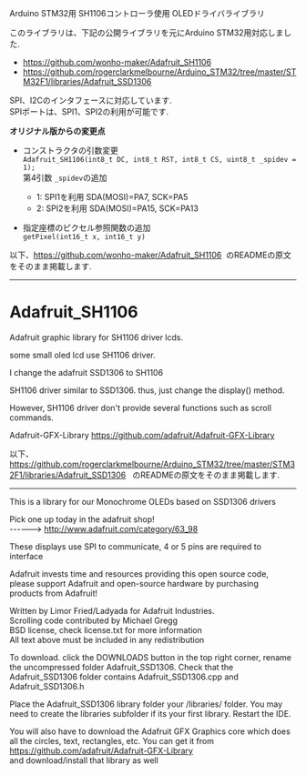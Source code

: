 Arduino STM32用 SH1106コントローラ使用 OLEDドライバライブラリ  

このライブラリは、下記の公開ライブラリを元にArduino STM32用対応しました.  
 - https://github.com/wonho-maker/Adafruit_SH1106  
 - https://github.com/rogerclarkmelbourne/Arduino_STM32/tree/master/STM32F1/libraries/Adafruit_SSD1306  

SPI、I2Cのインタフェースに対応しています.   
SPIポートは、SPI1、SPI2の利用が可能です.  

**オリジナル版からの変更点**
* コンストラクタの引数変更  
  `Adafruit_SH1106(int8_t DC, int8_t RST, int8_t CS, uint8_t _spidev = 1);`  
  第4引数 `_spidev`の追加  
  * 1: SPI1を利用 SDA(MOSI)=PA7, SCK=PA5  
  * 2: SPI2を利用 SDA(MOSI)=PA15, SCK=PA13  

* 指定座標のピクセル参照関数の追加  
  `getPixel(int16_t x, int16_t y)`  


以下、https://github.com/wonho-maker/Adafruit_SH1106  のREADMEの原文をそのまま掲載します.

---

Adafruit_SH1106
===============

Adafruit graphic library for SH1106 driver lcds.

some small oled lcd use SH1106 driver.

I change the adafruit SSD1306 to SH1106 

SH1106 driver similar to SSD1306. thus, just change the display() method. 
 
However, SH1106 driver don't provide several functions such as scroll commands.


 Adafruit-GFX-Library
 https://github.com/adafruit/Adafruit-GFX-Library




以下、https://github.com/rogerclarkmelbourne/Arduino_STM32/tree/master/STM32F1/libraries/Adafruit_SSD1306  
のREADMEの原文をそのまま掲載します.  

---

This is a library for our Monochrome OLEDs based on SSD1306 drivers  

  Pick one up today in the adafruit shop!  
  ------> http://www.adafruit.com/category/63_98  

These displays use SPI to communicate, 4 or 5 pins are required to  
interface  

Adafruit invests time and resources providing this open source code,   
please support Adafruit and open-source hardware by purchasing  
products from Adafruit!  

Written by Limor Fried/Ladyada  for Adafruit Industries.  
Scrolling code contributed by Michael Gregg  
BSD license, check license.txt for more information  
All text above must be included in any redistribution  

To download. click the DOWNLOADS button in the top right corner, rename the uncompressed folder Adafruit_SSD1306. Check that the Adafruit_SSD1306 folder contains Adafruit_SSD1306.cpp and Adafruit_SSD1306.h  

Place the Adafruit_SSD1306 library folder your <arduinosketchfolder>/libraries/ folder. You may need to create the libraries subfolder if its your first library. Restart the IDE.  

You will also have to download the Adafruit GFX Graphics core which does all the circles, text, rectangles, etc. You can get it from
https://github.com/adafruit/Adafruit-GFX-Library  
and download/install that library as well  
